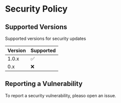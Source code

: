 # Security Policy

## Supported Versions

Supported versions for security updates

| Version | Supported          |
| ------- | ------------------ |
| 1.0.x   | :white_check_mark: |
| 0.x     | :x:                |

## Reporting a Vulnerability

To report a security vulnerability, pleaso open an issue.
